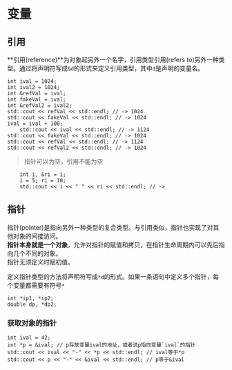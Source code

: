 # 变量

## 引用

**引用(reference)**为对象起另外一个名字，引用类型引用(refers to)另外一种类型。通过将声明符写成`&d`的形式来定义引用类型，其中`d`是声明的变量名。

```
int ival = 1024;
int ival2 = 1024;
int &refVal = ival;
int fakeVal = ival;
int &refVal2 = ival2;
std::cout << refVal << std::endl; // -> 1024
std::cout << fakeVal << std::endl; // -> 1024
ival = ival + 100;
    std::cout << ival << std::endl; // -> 1124
std::cout << fakeVal << std::endl; // -> 1024
std::cout << refVal << std::endl; // -> 1124
std::cout << refVal2 << std::endl; // -> 1024
```

> 指针可以为空，引用不能为空

```
    int i, &ri = i;
    i = 5; ri = 10;
    std::cout << i << " " << ri << std::endl; // ->
```

## 指针

指针(pointer)是指向另外一种类型的复合类型。与引用类似，指针也实现了对其他对象的间接访问。  
**指针本身就是一个对象**，允许对指针的赋值和拷贝，在指针生命周期内可以先后指向几个不同的对象。  
指针无须定义时赋初值。

定义指针类型的方法将声明符写成`*d`的形式。如果一条语句中定义多个指针，每个变量都需要有符号`*`

```
int *ip1, *ip2;
double dp, *dp2;
```

### 获取对象的指针

```
int ival = 42;
int *p = &ival; // p存放变量ival的地址，或者说p指向变量`ival`的指针
std::cout << ival << "-" << *p << std::endl; // ival等于*p
std::cout << p << "-" << &ival << std::endl; // p等于&ival
```
